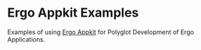 # Ergo Appkit Examples
Examples of using [Ergo Appkit](https://github.com/aslesarenko/ergo-appkit) for Polyglot Development of Ergo Applications.

